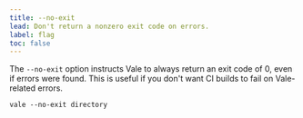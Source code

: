 ```yaml
---
title: --no-exit
lead: Don't return a nonzero exit code on errors.
label: flag
toc: false
---
```


The `--no-exit` option instructs Vale to always return an exit code of 0, even
if errors were found. This is useful if you don't want CI builds to fail on
Vale-related errors.

```shell
vale --no-exit directory
```
